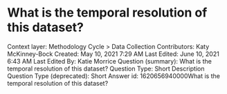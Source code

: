 # What is the temporal resolution of this dataset?

Context layer: Methodology Cycle > Data Collection
Contributors: Katy McKinney-Bock
Created: May 10, 2021 7:29 AM
Last Edited: June 10, 2021 6:43 AM
Last Edited By: Katie Morrice
Question (summary): What is the temporal resolution of this dataset?
Question Type: Short Description
Question Type (deprecated): Short Answer
id: 1620656940000What is the temporal resolution of this dataset?
